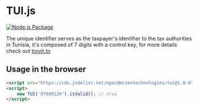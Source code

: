 # TUI.js
[![Node.js Package](https://github.com/McZen-Technologies/TUI/actions/workflows/release-package.yml/badge.svg)](https://github.com/McZen-Technologies/TUI/actions/workflows/release-package.yml)

The unique identifier serves as the taxpayer's identifier to the tax authorities in Tunisia, it's composed of 7 digits with a control key, for more details check out [trovit.tn](https://trovit.tn)
## Usage in the browser
```html
<script src="https://cdn.jsdelivr.net/npm/@mczentechnologies/tui@1.0.0"></script>
<script>
    new TUI('0789012H').isValid(); // true
</script>
```
